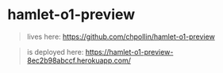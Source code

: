 # hamlet-o1-preview 
> lives here: https://github.com/chpollin/hamlet-o1-preview

> is deployed here: https://hamlet-o1-preview-8ec2b98abccf.herokuapp.com/
